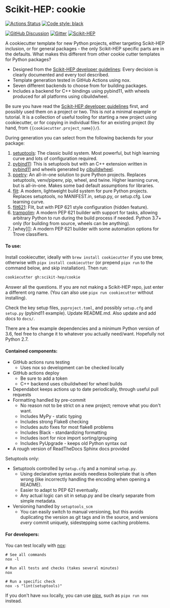 # Scikit-HEP: cookie

[![Actions Status][actions-badge]][actions-link]
[![Code style: black][black-badge]][black-link]

[![GitHub Discussion][github-discussions-badge]][github-discussions-link]
[![Gitter][gitter-badge]][gitter-link]
[![Scikit-HEP][sk-badge]](https://scikit-hep.org/)

A cookiecutter template for new Python projects, either targeting Scikit-HEP
inclusion, or for general packages - the only Scikit-HEP specific parts are in
the defaults. What makes this different from other cookie cutter templates for
Python packages?

* Designed from the [Scikit-HEP developer guidelines][]: Every decision is
  clearly documented and every tool described.
* Template generation tested in GitHub Actions using nox.
* Seven different backends to choose from for building packages.
* Includes a backend for C++ bindings using pybind11, with wheels produced for
  all platforms using cibuildwheel.

Be sure you have read the [Scikit-HEP developer guidelines][] first, and
possibly used them on a project or two. This is _not_ a minimal example
or tutorial. It is a collection of useful tooling for starting a new project
using cookiecutter, or for copying in individual files for an existing project
(by hand, from `{{cookiecutter.project_name}}/`).

During generation you can select from the following backends for your package:

1. [setuptools][]: The classic build system. Most powerful, but high learning curve
   and lots of configuration required.
2. [pybind11][]: This is setuptools but with an C++ extension written in [pybind11][]
   and wheels generated by [cibuildwheel][].
3. [poetry][]: An all-in-one solution to pure Python projects. Replaces setuptools,
   venv/pipenv, pip, wheel, and twine. Higher learning curve, but is
   all-in-one. Makes some bad default assumptions for libraries.
4. [flit][]: A modern, lightweight build system for pure Python projects. Replaces
   setuptools, no MANIFEST.in, setup.py, or setup.cfg. Low learning curve.
5. [flit621][flit]: Flit, but with PEP 621 style configuration (hidden feature).
6. [trampolim][]: A modern PEP 621 builder with support for tasks, allowing
   arbitrary Python to run during the build process if needed. Python 3.7+ only
   (for building from source, wheels can be anything).
7. [whey][]: A modern PEP 621 builder with some automation options for Trove
   classifiers.

#### To use:

Install cookiecutter, ideally with `brew install cookiecutter` if you use brew,
otherwise with `pipx install cookiecutter` (or prepend `pipx run` to the
command below, and skip installation). Then run:


```bash
cookiecutter gh:scikit-hep/cookie
```

Answer all the questions. If you are not making a Scikit-HEP repo, just enter a
different org name. (You can also use `pipx run cookiecutter` without installing).

Check the key setup files, `pyproject.toml`, and possibly `setup.cfg` and
`setup.py` (pybind11 example). Update README.md. Also update and add docs to
`docs/`.

There are a few example dependencies and a minimum Python version of 3.6,
feel free to change it to whatever you actually need/want. Hopefully not Python
2.7.

#### Contained components:

* GitHub actions runs testing
    - Uses nox so development can be checked locally
* GitHub actions deploy
    - Be sure to add a token
    - C++ backend uses cibuildwheel for wheel builds
* Dependabot keeps actions up to date periodically, through useful pull requests
* Formatting handled by pre-commit
    - No reason not to be strict on a new project; remove what you don't want.
    - Includes MyPy - static typing
    - Includes strong Flake8 checking
    - Includes auto fixes for most flake8 problems
    - Includes Black - standardizing formatting
    - Includes isort for nice import sorting/grouping
    - Includes PyUpgrade - keeps old Python syntax out
* A rough version of ReadTheDocs Sphinx docs provided

Setuptools only:

* Setuptools controlled by `setup.cfg` and a nominal `setup.py`.
    - Using declarative syntax avoids needless boilerplate that is often wrong
      (like incorrectly handling the encoding when opening a README).
    - Easier to adapt to PEP 621 eventually.
    - Any actual logic can sit in setup.py and be clearly separate from simple
      metadata.
* Versioning handled by `setuptools_scm`
    - You can easily switch to manual versioning, but this avoids duplicating
      the version as git tags and in the source, and versions _every_ commit
      uniquely, sidestepping some caching problems.


#### For developers:

You can test locally with [nox][]:

```console
# See all commands
nox -l

# Run all tests and checks (takes several minutes)
nox

# Run a specific check
nox -s "lint(setuptools)"
```

If you don't have `nox` locally, you can use [pipx][], such as `pipx run nox` instead.

[actions-badge]:            https://github.com/scikit-hep/cookie/workflows/CI/badge.svg
[actions-link]:             https://github.com/scikit-hep/cookie/actions
[black-badge]:              https://img.shields.io/badge/code%20style-black-000000.svg
[black-link]:               https://github.com/psf/black
[conda-badge]:              https://img.shields.io/conda/vn/conda-forge/cookie
[conda-link]:               https://github.com/conda-forge/cookie-feedstock
[github-discussions-badge]: https://img.shields.io/static/v1?label=Discussions&message=Ask&color=blue&logo=github
[github-discussions-link]:  https://github.com/scikit-hep/cookie/discussions
[gitter-badge]:             https://badges.gitter.im/Scikit-HEP/community.svg
[gitter-link]:              https://gitter.im/Scikit-HEP/community?utm_source=badge&utm_medium=badge&utm_campaign=pr-badge
[sk-badge]:                 https://scikit-hep.org/assets/images/Scikit--HEP-Project-blue.svg

[Scikit-HEP developer guidelines]: https://scikit-hep.org/developer

[cibuildwheel]: https://cibuildwheel.readthedocs.io/en/stable/
[flit]:         https://flit.readthedocs.io/en/latest/
[nox]:          https://nox.thea.codes/en/stable/
[poetry]:       https://python-poetry.org
[pybind11]:     https://pybind11.readthedocs.io/en/stable/
[setuptools]:   https://setuptools.readthedocs.io/en/latest/
[trampolim]:    https://trampolim.readthedocs.io/en/latest/
[pipx]:         https://pypa.github.io/pipx/
